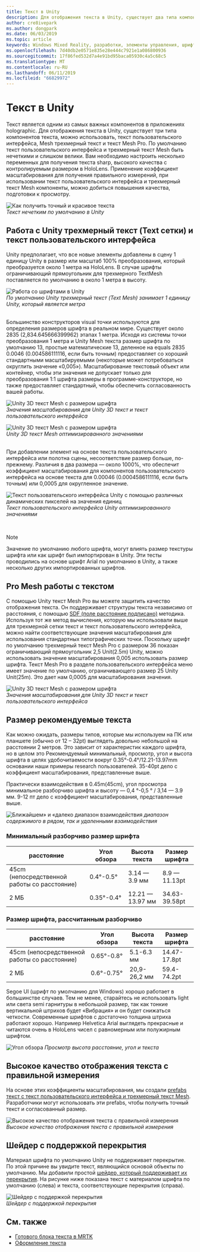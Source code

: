 ```yaml
---
title: Текст в Unity
description: Для отображения текста в Unity, существует два типа компонентов текста, можно использовать, текст пользовательского интерфейса и Mesh трехмерного текста.
author: cre8ivepark
ms.author: dongpark
ms.date: 06/03/2019
ms.topic: article
keywords: Windows Mixed Reality, разработки, элементы управления, шрифта, оформление, пользовательского интерфейса, ux
ms.openlocfilehash: 7d40db2e0571e835e28e444c7921e1a086800936
ms.sourcegitcommit: 17f86fed532d7a4e91bd95baca05930c4a5c68c5
ms.translationtype: MT
ms.contentlocale: ru-RU
ms.lasthandoff: 06/11/2019
ms.locfileid: "66829972"
---
```

# <a name="text-in-unity"></a>Текст в Unity

Текст является одним из самых важных компонентов в приложениях holographic. Для отображения текста в Unity, существует три типа компонентов текста, можно использовать, текст пользовательского интерфейса, Mesh трехмерный текст и текст Mesh Pro. По умолчанию текст пользовательского интерфейса и трехмерный текст Mesh быть нечеткими и слишком велики. Вам необходимо настроить несколько переменных для получения текста sharp, высокого качества с контролируемым размером в HoloLens. Применение коэффициент масштабирования для получения правильного измерений, при использовании текст пользовательского интерфейса и трехмерный текст Mesh компоненты, можно добиться повышения качества, подготовки к просмотру.

![Как получить точный и красивое текста](images/hug-text-02-640px.png)<br>
*Текст нечетким по умолчанию в Unity*

## <a name="working-with-unitys-3d-texttext-mesh-and-ui-text"></a>Работа с Unity трехмерный текст (Text сетки) и текст пользовательского интерфейса

Unity предполагает, что все новые элементы добавлены в сцену 1 единицу Unity в размер или масштаб 100% преобразования, который преобразуется около 1 метра на HoloLens. В случае шрифты ограничивающий прямоугольник для трехмерного TextMesh поставляется по умолчанию в около 1 метра в высоту.

![Работа со шрифтами в Unity](images/640px-hug-text-03.png)<br>
*По умолчанию Unity трехмерный текст (Text Mesh) занимает 1 единицу Unity, который является метра*

<br>
Большинство конструкторов visual точки используются для определения размеров шрифта в реальном мире. Существует около 2835 (2,834.645666399962) этапах 1 метра. Исходя из системы точки преобразования 1 метра и Unity Mesh текста размер шрифта по умолчанию 13, простые математические 13, деленное на equals 2835 0.0046 (0.004586111116, если быть точным) предоставляет со хороший стандартными масштабируемыми (некоторые может потребоваться округлить значение «0,005»). Масштабирование текстовый объект или контейнер, чтобы эти значения не допускает только для преобразования 1:1 шрифта размеры в программе-конструкторе, но также предоставляет стандартный, чтобы обеспечить согласованность вашей работы.

![Unity 3D текст Mesh с размером шрифта](images/Text_In_Unity_Measurements1.png)<br>
*Значения масштабирования для Unity 3D текст и текст пользовательского интерфейса*

![Unity 3D текст Mesh с размером шрифта](images/hug-text-05-1000px.png)<br>
*Unity 3D текст Mesh оптимизированного значениями*

<br>
При добавлении элемент на основе текста пользовательского интерфейса или полотна сцены, несоответствие размер больше, по-прежнему. Различия в два размера — около 1000%, что обеспечит коэффициент масштабирования для компонентов пользовательского интерфейса на основе текста для 0.00046 (0.0004586111116, если быть точным) или 0,0005 для округленное значение.

![Текст пользовательского интерфейса Unity с помощью различных динамических пикселей на значения единиц](images/hug-text-04-1000px.png)<br>
*Текст пользовательского интерфейса Unity оптимизированного значениями*

<br>

>[!NOTE]
>Значение по умолчанию любого шрифта, могут влиять размер текстуры шрифта или как шрифт был импортирован в Unity. Эти тесты проводились на основе шрифт Arial по умолчанию в Unity, а также несколько других импортированных шрифтов.

## <a name="working-with-text-mesh-pro"></a>Pro Mesh работы с текстом

С помощью Unity текст Mesh Pro вы можете защитить качество отображения текста. Он поддерживает структуры текста независимо от расстояния, с помощью [SDF (поле расстояние подписано)](https://steamcdn-a.akamaihd.net/apps/valve/2007/SIGGRAPH2007_AlphaTestedMagnification.pdf) методика. Используя тот же метод вычисления, которую мы использовали выше для трехмерной сетки текст и текст пользовательского интерфейса, можно найти соответствующие значения масштабирования для использования стандартных типографических точки. Поскольку шрифт по умолчанию трехмерный текст Mesh Pro с размером 36 показан ограничивающий прямоугольник 2,5 Unit(2.5m) Unity, можно использовать значение масштабирования 0,005 использовать размер шрифта. Текст Mesh Pro в разделе пользовательского интерфейса меню имеет значение по умолчанию, ограничивающего размер 25 Unity Unit(25m). Это дает нам 0,0005 для масштабирования значения.

![Unity 3D текст Mesh с размером шрифта](images/Text_In_Unity_Measurements2.png)<br>
*Значения масштабирования для Unity 3D текст и текст пользовательского интерфейса*

## <a name="recommended-text-size"></a>Размер рекомендуемые текста
Как можно ожидать, размеры типов, которые мы используем на ПК или планшете (обычно от 12 – 32pt) выглядеть довольно небольшой на расстоянии 2 метров. Это зависит от характеристик каждого шрифта, но в целом это Рекомендуемый минимальный, просмотр, угол и высота шрифта в целях удобочитаемости вокруг 0.35°-0.4°/12.21-13.97mm основании наши примеры research пользователей. 35-40pt дело с коэффициент масштабирования, представленные выше. 

Практически взаимодействия в 0.45m(45cm), угол просмотра минимальное разборчиво шрифта и высоту — 0,4 °-0,5 ° / 3,14 — 3.9 мм. 9-12 пт дело с коэффициент масштабирования, представленные выше.

![Ближайшем» и «далеко диапазон взаимодействия](images/typography-distance-1000px.jpg)
*диапазон содержимого в рядом, так и удаленными взаимодействия*

### <a name="the-minimum-legible-font-size"></a>Минимальный разборчиво размер шрифта
| расстояние | Угол обзора | Высота текста | Размер шрифта |
|---------|---------|---------|---------|
| 45cm (непосредственной работы со расстояние) | 0.4°-0.5° | 3.14 — 3.9 мм | 8.9 — 11.13pt |
| 2 МБ | 0.35°-0.4° | 12.21 — 13.97 мм | 34.63-39.58pt |


### <a name="the-comfortably-legible-font-size"></a>Размер шрифта, рассчитанным разборчиво
| расстояние | Угол обзора | Высота текста | Размер шрифта |
|---------|---------|---------|---------|
| 45cm (непосредственной работы со расстояние) | 0.65°-0.8° | 5.1-6.3 мм | 14.47-17.8pt |
| 2 МБ | 0.6°-0.75° | 20,9-26,2 мм | 59.4-74.2pt |

Segoe UI (шрифт по умолчанию для Windows) хорошо работает в большинстве случаев. Тем не менее, старайтесь не использовать light или света semi гарнитуры в небольшой размер, так как тонкие вертикальной штрихов будет «Вибрация» и он будет снижаться четкости. Современные шрифтов с достаточно толщина штриха работают хорошо. Например Helvetica Arial выглядеть прекрасные и читаются очень в HoloLens чисел с равномерным или полужирным шрифтом.


![Угол обзора](images/Text_In_Unity_ViewingAngle.jpg)
*Просмотр высота расстояние, угол и текста*

## <a name="sharp-text-rendering-quality-with-proper-dimension"></a>Высокое качество отображения текста с правильной измерения

На основе этих коэффициенты масштабирования, мы создали [prefabs текст с текст пользовательского интерфейса и трехмерный текст Mesh](https://github.com/Microsoft/MixedRealityToolkit-Unity/tree/mrtk_release/Assets/MixedRealityToolkit.SDK/StandardAssets/Prefabs/Text). Разработчики могут использовать эти prefabs, чтобы получить точный текст и согласованный размер.

![Высокое качество отображения текста с правильной измерения](images/hug-text-06-1000px.png)<br>
*Высокое качество отображения текста с правильной измерения*

## <a name="shader-with-occlusion-support"></a>Шейдер с поддержкой перекрытия

Материал шрифта по умолчанию Unity не поддерживает перекрытие. По этой причине вы увидите текст, являющийся основой объекты по умолчанию. Мы добавили простой [шейдер, который поддерживает их перекрытия](https://github.com/microsoft/MixedRealityToolkit-Unity/blob/mrtk_release/Assets/MixedRealityToolkit/StandardAssets/Shaders/Text3DShader.shader). На рисунке ниже показана текст с материалом шрифта по умолчанию (слева) и текста, соответствующие перекрытия (справа).

![Шейдер с поддержкой перекрытия](images/hug-text-07-1000px.png)<br>
*Шейдер с поддержкой перекрытия*


## <a name="see-also"></a>См. также
* [Готового блока текста в MRTK](https://github.com/Microsoft/MixedRealityToolkit-Unity/tree/mrtk_release/Assets/MixedRealityToolkit.SDK/StandardAssets/Prefabs/Text)
* [Оформление текста](typography.md)

 
